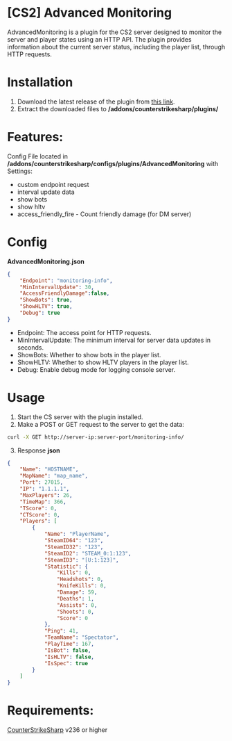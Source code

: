 # [CS2] Advanced Monitoring
AdvancedMonitoring is a plugin for the CS2
server designed to monitor the server and player states using an HTTP API. The plugin provides information about the current server status, including the player list, through HTTP requests.

# Installation
1. Download the latest release of the plugin from [this link](https://github.com/Armatura-Create/cs2-advancedMonitoring/releases).
2. Extract the downloaded files to **/addons/counterstrikesharp/plugins/**

# Features:
Config File located in **/addons/counterstrikesharp/configs/plugins/AdvancedMonitoring** with Settings:
- custom endpoint request
- interval update data
- show bots
- show hltv
- access_friendly_fire - Count friendly damage (for DM server)

# Config 
**AdvancedMonitoring.json**

``` json
{
    "Endpoint": "monitoring-info",
    "MinIntervalUpdate": 30,
    "AccessFriendlyDamage":false,
    "ShowBots": true,
    "ShowHLTV": true,
    "Debug": true
}
```

- Endpoint: The access point for HTTP requests.
- MinIntervalUpdate: The minimum interval for server data updates in seconds.
- ShowBots: Whether to show bots in the player list.
- ShowHLTV: Whether to show HLTV players in the player list.
- Debug: Enable debug mode for logging console server.

# Usage

1. Start the CS server with the plugin installed.
2. Make a POST or GET request to the server to get the data:
``` sh
curl -X GET http://server-ip:server-port/monitoring-info/
```
3. Response **json**
``` json
{
    "Name": "HOSTNAME",
    "MapName": "map_name",
    "Port": 27015,
    "IP": "1.1.1.1",
    "MaxPlayers": 26,
    "TimeMap": 366,
    "TScore": 0,
    "CTScore": 0,
    "Players": [
        {
            "Name": "PlayerName",
            "SteamID64": "123",
            "SteamID32": "123",
            "SteamID2": "STEAM_0:1:123",
            "SteamID3": "[U:1:123]",
            "Statistic": {
                "Kills": 0,
                "Headshots": 0,
                "KnifeKills": 0,
                "Damage": 59,
                "Deaths": 1,
                "Assists": 0,
                "Shoots": 0,
                "Score": 0
            },
            "Ping": 41,
            "TeamName": "Spectator",
            "PlayTime": 167,
            "IsBot": false,
            "IsHLTV": false,
            "IsSpec": true
        }
    ]
}
```

# Requirements:
[CounterStrikeSharp](https://github.com/roflmuffin/CounterStrikeSharp) v236 or higher